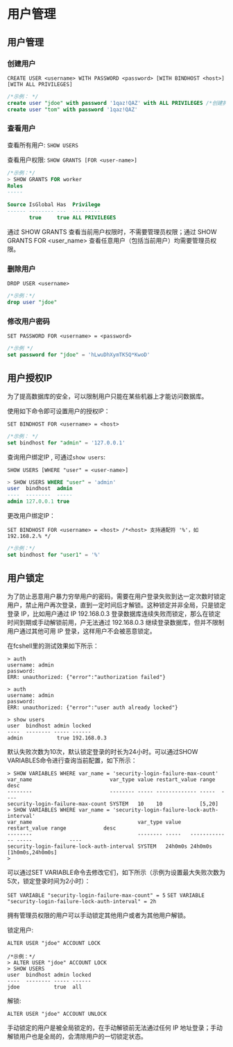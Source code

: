 # 用户管理

## 用户管理

### 创建用户

`CREATE USER <username> WITH PASSWORD <password> [WITH BINDHOST <host>] [WITH ALL PRIVILEGES]`

```sql
/*示例： */
create user "jdoe" with password '1qaz!QAZ' with ALL PRIVILEGES /*创建拥有超级管理员权限的用户*/
create user "tom" with password '1qaz!QAZ' 
```

### 查看用户

查看所有用户:
`SHOW USERS`

查看用户权限:
`SHOW GRANTS [FOR <user-name>]`
       
```sql
/*示例：*/
> SHOW GRANTS FOR worker
Roles
-----

Source IsGlobal Has  Privilege
------ -------- ---  ---------
       true     true ALL PRIVILEGES
```

通过 SHOW GRANTS 查看当前用户权限时，不需要管理员权限；通过 SHOW GRANTS FOR <user_name> 查看任意用户（包括当前用户）均需要管理员权限。

### 删除用户

`DROP USER <username>`

```sql
/*示例：*/
drop user "jdoe"
```

### 修改用户密码

`SET PASSWORD FOR <username> = <password>`

```sql
/*示例 */
set password for "jdoe" = 'hLwuDhXymTK5Q*KwoD'
```

## 用户授权IP

为了提高数据库的安全，可以限制用户只能在某些机器上才能访问数据库。

使用如下命令即可设置用户的授权IP：

`SET BINDHOST FOR <username> = <host>`

```sql
/*示例： */
set bindhost for "admin" = '127.0.0.1'
```

查询用户绑定IP , 可通过`show users`:

`SHOW USERS [WHERE "user" = <user-name>]`

```sql
> SHOW USERS WHERE "user" = 'admin'
user  bindhost  admin
----  --------  -----
admin 127.0.0.1 true
```

更改用户绑定IP：

`SET BINDHOST FOR <username> = <host> /*<host> 支持通配符 '%'，如 192.168.2.% */`

```sql
/*示例：*/
set bindhost for "user1" = '%'
```

## 用户锁定

为了防止恶意用户暴力穷举用户的密码，需要在用户登录失败到达一定次数时锁定用户，禁止用户再次登录，直到一定时间后才解锁。这种锁定并非全局，只是锁定登录 IP，比如用户通过 IP 192.168.0.3 登录数据库连续失败而锁定，那么在锁定时间到期或手动解锁前用，户无法通过 192.168.0.3 继续登录数据库，但并不限制用户通过其他可用 IP 登录，这样用户不会被恶意锁定。



在fcshell里的测试效果如下所示：

```shell
> auth
username: admin
password:
ERR: unauthorized: {"error":"authorization failed"}

> auth
username: admin
password:
ERR: unauthorized: {"error":"user auth already locked"}

> show users
user  bindhost admin locked
----  -------- ----- ------
admin           true 192.168.0.3
```

默认失败次数为10次，默认锁定登录的时长为24小时。可以通过SHOW VARIABLES命令进行查询当前配置，如下所示：

```shell
> SHOW VARIABLES WHERE var_name = 'security-login-failure-max-count'
var_name                         var_type value restart_value range  desc
--------                         -------- ----- ------------- -----  ----
security-login-failure-max-count SYSTEM   10    10            [5,20]
> SHOW VARIABLES WHERE var_name = 'security-login-failure-lock-auth-interval'
var_name                                  var_type value   restart_value range            desc
--------                                  -------- -----   ------------- -----            ----
security-login-failure-lock-auth-interval SYSTEM   24h0m0s 24h0m0s       [1h0m0s,24h0m0s]
>
```

可以通过SET VARIABLE命令去修改它们，如下所示（示例为设置最大失败次数为5次，锁定登录时间为2小时）：

`SET VARIABLE "security-login-failure-max-count" = 5`
`SET VARIABLE "security-login-failure-lock-auth-interval" = 2h`

拥有管理员权限的用户可以手动锁定其他用户或者为其他用户解锁。

锁定用户:

`ALTER USER "jdoe" ACCOUNT LOCK`

```shell
/*示例：*/
> ALTER USER "jdoe" ACCOUNT LOCK
> SHOW USERS
user  bindhost admin locked
----  -------- ----- ------
jdoe           true  all
```

解锁:

`ALTER USER "jdoe" ACCOUNT UNLOCK`

手动锁定的用户是被全局锁定的，在手动解锁前无法通过任何 IP 地址登录；手动解锁用户也是全局的，会清除用户的一切锁定状态。

